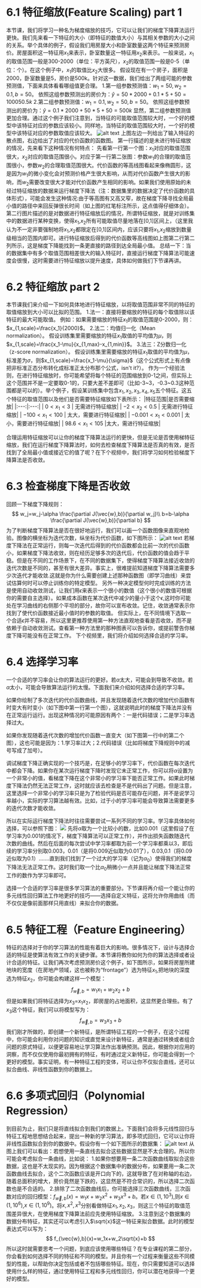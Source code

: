 # 6.1 特征缩放(Feature Scaling) part 1

本节课，我们将学习一种名为梯度缩放的技巧，它可以让我们的梯度下降算法运行更快。我们先来看一下特征的大小（即特征的数值大小）与其相关参数的大小之间的关系。举个具体的例子，假设我们用房屋大小和卧室数量这两个特征来预测房价。房屋面积这一特征用$x_1$来表示，卧室数量这一特征用$x_2$来表示。一般来说，$x_1$的取值范围一般是300-2000（单位：平方英尺），$x_2$的取值范围一般是0-5（单位：个）。在这个例子中，$x_1$的取值比$x_2$大很多。
假设现在有一个房子，面积是2000，卧室数量是5，房价是500k。针对这一数据，我们给出了两组可能的参数预测值，下面来具体看看哪组值更合理。
1.第一组参数预测值：$w_1=50,w_2=0.1,b=50$。
依照这组参数预测出的房价为：$\hat{y}=50*2000+0.1*5+50=100050.5k$
2.第二组参数预测值：$w_1=0.1,w_2=50,b=50$。
依照这组参数预测出的房价为：$\hat{y}=0.1*2000+50*5+50=500k$
显然，第二组参数预测值更加合理。通过这个例子我们注意到，当特征的可能取值范围较大时，一个好的模型中该特征对应的参数应该较小。同样地，当特征的取值范围较大时，一个好的模型中该特征对应的参数取值应该较大。
![alt text](df8b9729e9e02f8a66e4a57f8ce8695.png)
上图左边一列给出了输入特征的散点图，右边给出了对应的代价函数的函数图。
第一行描述的是未进行特征缩放的情况，先来看下这种情况有何特点：
先看第一行第一个图：$x_1$对应的取值范围很大，$x_2$对应的取值范围很小。对应于第一行第二张图：参数$w_1$的合理的取值范围很小，参数$w_2$的合理取值范围很大。代价函数的等高线图看起来像椭圆形，这是因为$w_1$的微小变化会对预测价格产生很大影响，从而对代价函数产生很大的影响，而$w_2$需要改变很大才能对代价函数产生相同的影响。如果我们使用原始的未经过特征缩放的数据来运行梯度下降法（注：数据集里的数据决定了代价函数的具体形式），可能会发生这种情况:由于等高图有又高又窄，故在梯度下降寻找全局最小值的路径中来回反弹很长时间（如上图的红笔标注所示，这点值得仔细体会）。
第二行图片描述的是对数据进行特征缩放后的情况，所谓特征缩放，就是对训练集中的数据进行某种变换，使得$x_1$,$x_2$所有可能取值尽量地落在[0,1]区间上，（这里我认为不一定非要强制地将$x_1$,$x_2$都限定在[0,1]区间内，应该只要将$x_1$,$x_2$缩放到数量级相当的范围内即可。进行特征缩放后得到的代价函数等高线图如上图第二行第二列所示，这是梯度下降能找到一条更直接的路径到达全局最小值。
总结一下：当的数据集中有多个取值范围相差很大的输入特征时，直接运行梯度下降算法可能速度会很慢，这时需要进行特征缩放以提升速度，具体如何做我们下节课再讲。

# 6.2 特征缩放 part 2
本节课我们来介绍一下如何具体地进行特征缩放，以将取值范围非常不同的特征的取值缩放到大小可以比拟的范围。
1.法一：直接将要缩放的特征的每个取值除以该特征的最大可能取值。
例如：如果需要缩放的特征$x_1$的取值范围是0-2000，则：$x_{1,scale}=\frac{x_1}{2000}$。
2.法二：均值归一化（Mean normalization）。
假设训练集里需要缩放的特征$x_1$取值的平均值为$\mu$，则$x_{1,scale}=\frac{x_1-\mu}{x_{1,max}-x_{1,min}}$。
3.法三：Z分数归一化（z-score normalization）。
假设训练集里需要缩放的特征$x_1$取值的平均值为$\mu$，标准差为$\sigma$，则$x_{1,scale}=\frac{x_1-\mu}{\sigma}$（这个公式形式上有点像把非标准正态分布转化成标准正太分布那个公式，isn't it?）。
作为一个经验法则，在进行特征缩放时，你可能希望将每个特征的范围缩放到0-1之间，但实际上这个范围并不是一定要取0-1的，只要大差不差即可（比如-3~3，-0.3~0.3这种范围都是可以的）。举个例子，假设某训练集中包含$x_1,x_2,x_3,x_4,x_5$五个特征。这五个特征的取值范围以及他们是否需要特征缩放如下表所示：
|特征范围|是否需要缩放|
|:---:|:---:|
| $0<x_1<3$ | 无需进行特征缩放|
| $-2<x_2<0.5$ | 无需进行特征缩放|
| $-100<x_1<100$ | 太大，需要进行特征缩放|
| $-0.001<x_1<0.001$ | 太小，需要进行特征缩放|
| $98.6<x_1<105$ |太大，需进行特征缩放|

合理运用特征缩放可以让你的梯度下降算法运行的更快，但是无论是否使用梯特征缩放，我们在运行梯度下降算法时，如何去检查梯度下降算法是否真的有效，是否找到了全局最小值或接近它的值了呢？在下个视频中，我们将学习如何检验梯度下降算法是否收敛。

# 6.3 检查梯度下降是否收敛

回顾一下梯度下降规则：
$$
w_j=w_j-\alpha \frac{\partial J(\vec{w},b)}{\partial w_j}\\
b=b-\alpha \frac{\partial J(\vec{w},b)}{\partial b}
$$
为了判断梯度下降算法是否在很好地运行，我们可以画一个函数图像来直观地检验。图像的横坐标为迭代次数，纵坐标为代价函数，如下图所示：
![alt text](8a263246596e0ef7ad279d114678552.png)
若梯度下降法在正常运行，则每一次迭代后得到的代价函数都会比前一次的代价函数小，如果梯度下降法收敛，则在经历足够多次的迭代后，代价函数的值会趋于平稳。但是在不同的工作场景下，在不同的数据集下，使得梯度下降算法接近收敛的迭代次数是不同的，甚至有很大差异。事实上，很难提前知道梯度下降算法需要多少次迭代才能收敛.这就是你为什么需要创建上述那种函数图（即学习曲线）来尝试估算何时可以停止训练你的特定模型。
另外一种决定模型何时完成训练的方法是使用自动收敛测试，让我们用$\epsilon$来表示一个很小的数值（这个很小的数值可根据你的需要自主选择）。如果成本函数在某次迭代中减少的量小于这个$\epsilon$,这时你可能处在学习曲线的右侧那个平坦的部分，故你可以宣布收敛。记住，收敛通常表示你找到了使代价函数接近最小值时的参数的取值。
但实际上，在不同情境下选取一个合适$\epsilon$并不容易，所以这里更推荐使用第一种方法直观地查看是否收敛，而不是依赖于自动收敛测试。查看第一种方法里的那种图表可以告诉你，或提前警告你梯度下降可能没有在正常工作。
下个视频里，我们将介绍如何选择合适的学习率。

# 6.4 选择学习率

一个合适的学习率会让你的算法运行的更好。若$\alpha$太大，可能会到导致不收敛。若$\alpha$太小，可能会导致算法运行的太慢。下面我们来介绍如何选择合适的学习率。

如果你绘制了多次迭代的代价函数曲线，并且发现随着迭代次数的增加代价函数有时变大有时变小（如下图中第一行第一个图），这就说明此时的梯度下降法并没有在正常运行运行。出现这种情况的可能原因有两个：一是代码错误；二是学习率选择过大。

如果你发现随着迭代次数的增加代价函数一直变大（如下图第一行中的第二个图），这也可能是因为：1.学习率过大；2.代码错误（比如将梯度下降规则中的减号写成了加号）。

调试梯度下降正确实现的一个技巧是，在足够小的学习率下，代价函数在每次迭代中都会下降。如果你在某次运行梯度下降时发现它未正常工作，你可以将$\alpha$设置为一个非常小的值，看梯度下降在这个非常小的学习率下能否正常工作。如果此时梯度下降法仍然无法正常工作，这时就应该去检查是不是代码出了问题。但是注意，这里选择一个非常小的学习率只是为了检验代码是否可能存在问题，并不是说学习率越小，实际的学习算法越有效。比如，过于小的学习率可能会导致算法需要更多的迭代次数才能收敛。

所以在实际运行梯度下降法时往往需要尝试一系列不同的学习率。学习率具体如何选择，可以参照下图：
![](3821726db17bf9d0755b182d44ce113.png)
先将$\alpha$取为一个比较小的数，比如0.001（这里假设了在学习率为0.001的情况下，梯度下降算法可以正常工作），并作出损失函数随迭代次数的曲线。然后在后面的每次尝试中学习率都取为前一个学习率都乘以3，即后续的学习率分别取0.003，0.01（是将0.009近似取为0.01了），0.03,0.1（将0.09近似取为0.1）.......直到我们找到了一个过大的学习率（记为$\alpha_0$）使得我们的梯度下降法无法正常工作。这时我们取一个比$\alpha_0$稍微小一点并且能让梯度下降法正常工作的数作为学习率即可。

选择一个合适的学习率是很多学习算法的重要部分。下节课将再介绍一个能让你的多元线性回归算法工作地更好的技巧——选择自定义特征，这将允许你用曲线（而不仅仅是像前面那样只用直线）来拟合你的数据。

# 6.5 特征工程（Feature Engineering）
特征的选择对于你的学习算法的性能有着巨大的影响。很多情况下，设计与选择合适的特征是使算法有效工作的关键步骤。本节课将教你如何为你的算法选择或者设计合适的特征。让我们再次考虑预测房价这个例子，如下图所示，如果将房屋所建地块的宽度（在房地产领域，这也被称为“frontage”）选为特征$x_1$,把地块的深度选为特征$x_2$，你可能会构建这样一个模型：
$$
f_{\vec{w},b}=w_1x_1+w_2x_2+b
$$
但是如果我们将特征选择为$x_3$=$x_1$$x_2$，即房屋的占地面积，这显然更合理些。有了$x_3$这个特征，我们可以将模型写为：
$$
f_{\vec{w},b}=w_3x_3+b
$$
我们刚才所做的，即创建一个新特征，是所谓特征工程的一个例子，在这个过程中，你可能会利用你对问题的知识或直觉来设计新特征，通常是通过转换或者组合问题的原式特征，以便更容易地让学习算法作出准确预测。因此，根据你对应用的洞察，而不仅仅使用你最初拥有的特征，有时通过定义新特征，你可能会得到一个更好的模型。事实证明，有一种特征工程的变体，可以让你不仅拟合直线，还可以拟合曲线、非线性函数到你的数据上。

# 6.6 多项式回归（Polynomial Regression）

到目前为止，我们只是将直线拟合到我们的数据上。下面我们会将多元线性回归与特征工程地思想结合起来，提出一种新的学习算法，即多项式回归，它可以让你将非线性函数拟合到你的数据中。假设你有一个如下图所示的数据集：
![alt text](7d1b9cb9139dbca52d26281fa566c10.png)
从图上我们可以看出：若想使用一条直线去拟合这些数据显然是不太合理的。所以你可能会考虑拟合一条曲线，比如说：
1.如果你想要用一条二次函数曲线取拟合这些数据，这也是不太现实的。因为根据这个数据集中的数据分布，如果要用一条二次函数曲线去拟合，这个二次函数应该是开口向下的，这就导致了在对称轴的右边，随着总面积的增大，房价竟然是下跌的，这显然是不符合常识的，所以选择二次函数也是不合适的。
2.排除了二次函数曲线后，你可能选择三次函数曲线，三次函数对应的回归模型：$f_{\vec{w},b}(x)=w_1x+w_2x^2+w_3x^3+b$。若$x\in(1,10^3)$,则$x\in(1,10^6)$,$x\in(1,10^9)$。将$x,x^2,x^3$分别看做特征$x_1,x_2,x_3$，则这三个特征的取值范围差异很大，在使用梯度下降算法前应先使用特征缩放。
3.注意到这个数据集的数据分布特征，其实还可以考虑引入$\sqrt{x}$这一特征来拟合数据。此时的模型表达式可以写为：
$$
f_{\vec{w},b}(x)=w_1x+w_2\sqrt{x}+b
$$
所以这时就需要思考一个问题，到底应该使用哪些特征？在专业课程的第二部分，你会看到如何选择不同的特征和不同的模型。并且你有一个过程来衡量这些不同模型的性能，以帮助你决定包括或者不包括哪些特征。现在，你只需要知道可以选择使用什么样的特征，通过使用特征工程和多元线性回归，你可以潜在地获得一个更好的模型。